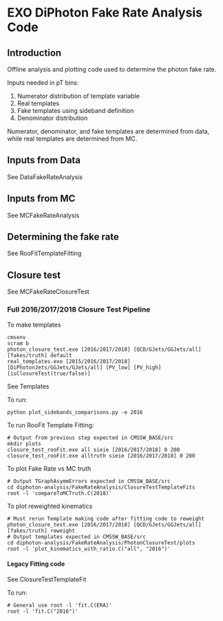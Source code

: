 # EXO DiPhoton Fake Rate Analysis Code

## Introduction

Offline analysis and plotting code used to determine the photon fake rate.

Inputs needed in pT bins:
1. Numerator distribution of template variable
2. Real templates
3. Fake templates using sideband definition
4. Denominator distribution

Numerator, denominator, and fake templates are determined from data, while real templates are determined from MC.

## Inputs from Data
See DataFakeRateAnalysis

## Inputs from MC
See MCFakeRateAnalysis

## Determining the fake rate
See RooFitTemplateFitting

## Closure test
See MCFakeRateClosureTest

### Full 2016/2017/2018 Closure Test Pipeline

To make templates

```
cmsenv
scram b
photon_closure_test.exe [2016/2017/2018] [QCD/GJets/GGJets/all] [fakes/truth] default
real_templates.exe [2015/2016/2017/2018] [DiPhotonJets/GGJets/GJets/all] [PV_low] [PV_high] [isClosureTest(true/false)]
```

See Templates

To run:

```
python plot_sidebands_comparisons.py -e 2016

```

To run RooFit Template Fitting:
```
# Output from previous step expected in CMSSW_BASE/src
mkdir plots
closure_test_rooFit.exe all sieie [2016/2017/2018] 0 200
closure_test_rooFit.exe alltruth sieie [2016/2017/2018] 0 200
```

To plot Fake Rate vs MC truth
```
# Output TGraphAsymmErrors expected in CMSSW_BASE/src
cd diphoton-analysis/FakeRateAnalysis/ClosureTestTemplateFits
root -l 'compareToMCTruth.C(2018)'
```

To plot reweighted kinematics
```
# Must rerun Template making code after fitting code to reweight
photon_closure_test.exe [2016/2017/2018] [QCD/GJets/GGJets/all] [fakes/truth] reweight
# Output templates expected in CMSSW_BASE/src
cd diphoton-analysis/FakeRateAnalysis/PhotonClosureTest/plots
root -l 'plot_kinematics_with_ratio.C("all", "2016")'
```

#### Legacy Fitting code
 See ClosureTestTemplateFit

 To run:

 ```
 # General use root -l 'fit.C(ERA)'
 root -l 'fit.C("2016")'

 ```
